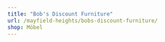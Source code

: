 ```yaml
---
title: "Bob's Discount Furniture"
url: /mayfield-heights/bobs-discount-furniture/
shop: Möbel
---
```

